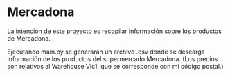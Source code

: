 # Mercadona

La intención de este proyecto es recopilar información sobre los productos de Mercadona.

Ejecutando main.py se generarán un archivo .csv donde se descarga información de los productos del supermercado Mercadona. 
(Los precios son relativos al Warehouse Vlc1, que se corresponde con mi código postal.)
